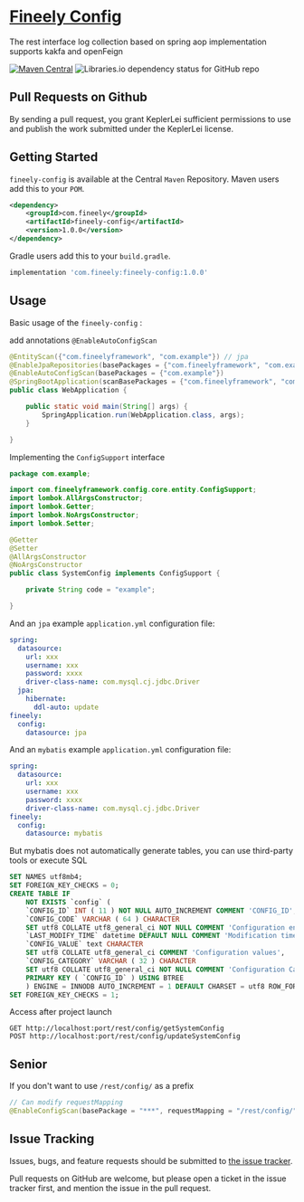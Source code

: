 # [Fineely Config](http://www.fineely.com/)


The rest interface log collection based on spring aop implementation supports kakfa and openFeign


<!---
[![build (2.x)](https://img.shields.io/github/actions/workflow/status/apache/logging-log4j2/build.yml?branch=2.x&label=build%20%282.x%29)](https://github.com/apache/logging-log4j2/actions/workflows/build.yml)
[![build (3.x)](https://img.shields.io/github/actions/workflow/status/apache/logging-log4j2/build.yml?branch=main&label=build%20%283.x%29)](https://github.com/apache/logging-log4j2/actions/workflows/build.yml)
![CodeQL](https://github.com/apache/logging-log4j2/actions/workflows/codeql-analysis.yml/badge.svg)
-->
<!---([![Maven Central]&#40;https://img.shields.io/static/v1?label=KeplerLei&message=CSDN&color=red&#41;]&#40;https://blog.csdn.net/leichengjun_510/article/details/129882941&#41;)-->
[![Maven Central](https://img.shields.io/static/v1?label=maven-central&message=v1.0.0&color=blue)](https://central.sonatype.com/artifact/com.fineely/fineely-config/1.0.0)
![Libraries.io dependency status for GitHub repo](https://img.shields.io/static/v1?label=dependencies&message=update&color=g)

## Pull Requests on Github

By sending a pull request, you grant KeplerLei sufficient permissions to use and publish the work submitted under the KeplerLei license.

## Getting Started

`fineely-config` is available at the Central `Maven` Repository. Maven users add this to your `POM`.

```xml
<dependency>
    <groupId>com.fineely</groupId>
    <artifactId>fineely-config</artifactId>
    <version>1.0.0</version>
</dependency>
```
Gradle users add this to your `build.gradle`.
```groovy
implementation 'com.fineely:fineely-config:1.0.0'
```

## Usage

Basic usage of the `fineely-config` :

add annotations `@EnableAutoConfigScan`

```java
@EntityScan({"com.fineelyframework", "com.example"}) // jpa
@EnableJpaRepositories(basePackages = {"com.fineelyframework", "com.example"}) // jpa
@EnableAutoConfigScan(basePackages = {"com.example"})
@SpringBootApplication(scanBasePackages = {"com.fineelyframework", "com.example"})
public class WebApplication {

    public static void main(String[] args) {
        SpringApplication.run(WebApplication.class, args);
    }

}
```

Implementing the `ConfigSupport` interface

```java
package com.example;

import com.fineelyframework.config.core.entity.ConfigSupport;
import lombok.AllArgsConstructor;
import lombok.Getter;
import lombok.NoArgsConstructor;
import lombok.Setter;

@Getter
@Setter
@AllArgsConstructor
@NoArgsConstructor
public class SystemConfig implements ConfigSupport {

    private String code = "example";

}
```

And an `jpa` example `application.yml` configuration file:
```yaml
spring:
  datasource:
    url: xxx
    username: xxx
    password: xxxx
    driver-class-name: com.mysql.cj.jdbc.Driver
  jpa:
    hibernate:
      ddl-auto: update
fineely:
  config:
    datasource: jpa
```

And an `mybatis` example `application.yml` configuration file:
```yaml
spring:
  datasource:
    url: xxx
    username: xxx
    password: xxxx
    driver-class-name: com.mysql.cj.jdbc.Driver
fineely:
  config:
    datasource: mybatis
```

But mybatis does not automatically generate tables, you can use third-party tools or execute SQL

```sql
SET NAMES utf8mb4;
SET FOREIGN_KEY_CHECKS = 0;
CREATE TABLE IF
    NOT EXISTS `config` (
    `CONFIG_ID` INT ( 11 ) NOT NULL AUTO_INCREMENT COMMENT 'CONFIG_ID',
    `CONFIG_CODE` VARCHAR ( 64 ) CHARACTER
    SET utf8 COLLATE utf8_general_ci NOT NULL COMMENT 'Configuration encoding',
    `LAST_MODIFY_TIME` datetime DEFAULT NULL COMMENT 'Modification time',
    `CONFIG_VALUE` text CHARACTER
    SET utf8 COLLATE utf8_general_ci COMMENT 'Configuration values',
    `CONFIG_CATEGORY` VARCHAR ( 32 ) CHARACTER
    SET utf8 COLLATE utf8_general_ci NOT NULL COMMENT 'Configuration Category',
    PRIMARY KEY ( `CONFIG_ID` ) USING BTREE
    ) ENGINE = INNODB AUTO_INCREMENT = 1 DEFAULT CHARSET = utf8 ROW_FORMAT = DYNAMIC COMMENT = 'Basic Configuration Table';
SET FOREIGN_KEY_CHECKS = 1;
```

Access after project launch

```text
GET http://localhost:port/rest/config/getSystemConfig
POST http://localhost:port/rest/config/updateSystemConfig
```

## Senior

If you don't want to use `/rest/config/` as a prefix 

```java
// Can modify requestMapping 
@EnableConfigScan(basePackage = "***", requestMapping = "/rest/config/")
```

## Issue Tracking

Issues, bugs, and feature requests should be submitted to [the issue tracker](https://github.com/Big-billed-shark/fineely-config/issues).

Pull requests on GitHub are welcome, but please open a ticket in the issue tracker first, and mention the issue in the pull request.